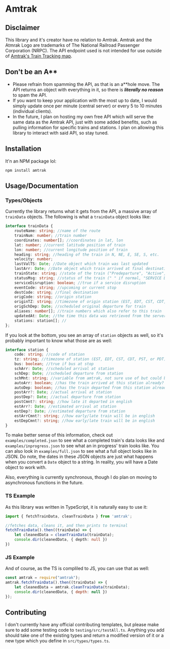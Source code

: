 # Amtrak

## Disclaimer
This library and it's creator have no relation to Amtrak. Amtrak and the Atmrak Logo are trademarks of The National Railroad Passenger Corporation (NRPC). The API endpoint used is not intended for use outside of [Amtrak's Train Tracking map](https://www.amtrak.com/track-your-train.html). 

## Don't be an A\*\*
- Please refrain from spamming the API, as that is an a\*\*hole move. The API returns an object with everything in it, so there is ***literally no reason*** to spam the API. 
- If you want to keep your application with the most up to date, I would simply update once per minute (central server) or every 5 to 10 minutes (individual clients).
- In the future, I plan on hosting my own free API which will serve the same data as the Amtrak API, just with some added benefits, such as pulling information for specific trains and stations. I plan on allowing this library to interact with said API, so stay tuned.

## Installation
It'n an NPM package lol:

`npm install amtrak`

## Usage/Documentation

### Types/Objects
Currently the library returns what it gets from the API, a massive array of `trainData` objects. The following is what a `trainData` object looks like:
```ts
interface trainData {
	routeName: string; //name of the route
	trainNum: number; //train number
	coordinates: number[]; //coordinates in lat, lon
	lat: number; //current latitude position of train
	lon: number; //current longitude position of train
	heading: string; //heading of the train in N, NE, E, SE, S, etc.
	velocity: number;
	lastValTS: Date; //Date object which train was last updated
	lastArr: Date; //Date object which train arrived at final destination, null if still uncompleted
	trainState: string; //state of the train ("Predeparture", "Active", or "Completed")
	statusMsg: string; //status of the train (" " if normal, "SERVICE DISRUPTION" if the obvious has happened)
	serviceDisruption: boolean; //true if a service disruption
	eventCode: string; //upcoming or current stop
	destCode: string; //final destination
	origCode: string; //origin station
	originTZ: string; //timezone of origin station (EST, EDT, CST, CDT, PST, or PDT)
	origSchDep: Date; //scheduled original departure for train
	aliases: number[]; //train numbers which also refer to this train
	updatedAt: Date; //the time this data was retrieved from the server
	stations: station[]; //
};
```
If you look at the bottom, you see an array of `station` objects as well, so it's probably important to know what those are as well:
```ts
interface station {
	code: string; //code of station
	tz: string; //timezone of station (EST, EDT, CST, CDT, PST, or PDT)
	bus: boolean; //true if bus at stop
	schArr: Date; //scheduled arrival at station
	schDep: Date; //scheduled departure from station
	schMnt: string; //variable from amtrak, not sure use of but could be related to any maintnence the train will go through at this station
	autoArr: boolean; //has the train arrived at this station already?
	autoDep: boolean; //has the train departed from this station already?
	postArr?: Date; //actual arrival at station
	postDep?: Date; //actual departure from station
	postCmnt?: string; //how late it departed in english
	estArr?: Date; //estimated arrival at station
	estDep?: Date; //estimated departure from station
	estArrCmnt?: string; //how early/late train will be in english
	estDepCmnt?: string; //how early/late train will be in english
}
```
To make better sense of this information, check out `examples/completed.json` to see what a completed train's data looks like and `examples/inprogress.json` to see what an in progress' train looks like. You can also look in `examples/full.json` to see what a full object looks like in JSON. Do note, the dates in these JSON objects are just what happens when you convert a `Date` object to a string. In reality, you will have a Date object to work with.

Also, everything is currently synchronous, though I do plan on moving to asynchronous functions in the future.

### TS Example
As this library was written in TypeScript, it is naturally easy to use it:
```ts
import { fetchTrainData, cleanTrainData } from 'amtrak';

//fetches data, cleans it, and then prints to terminal
fetchTrainData().then((trainData) => {
	let cleanedData = cleanTrainData(trainData);
	console.dir(cleanedData, { depth: null })
})
```

### JS Example
And of course, as the TS is compliled to JS, you can use that as well:
```js
const amtrak = require("amtrak");
amtrak.fetchTrainData().then((trainData) => {
    let cleanedData = amtrak.cleanTrainData(trainData);
    console.dir(cleanedData, { depth: null })
});
```

## Contributing
I don't currently have any official contributing templates, but please make sure to add some testing code to `testing/src/testAll.ts`. Anything you add should take one of the existing types and return a modified version of it or a new type which you define in `src/types/types.ts`.